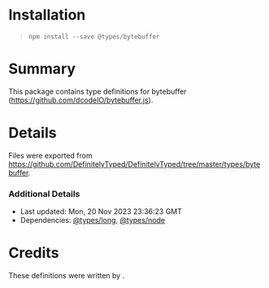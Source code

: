 # Installation
> `npm install --save @types/bytebuffer`

# Summary
This package contains type definitions for bytebuffer (https://github.com/dcodeIO/bytebuffer.js).

# Details
Files were exported from https://github.com/DefinitelyTyped/DefinitelyTyped/tree/master/types/bytebuffer.

### Additional Details
 * Last updated: Mon, 20 Nov 2023 23:36:23 GMT
 * Dependencies: [@types/long](https://npmjs.com/package/@types/long), [@types/node](https://npmjs.com/package/@types/node)

# Credits
These definitions were written by .
